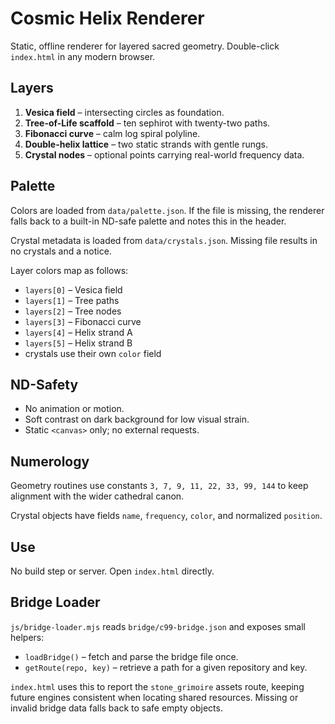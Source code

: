 # Cosmic Helix Renderer

Static, offline renderer for layered sacred geometry. Double-click `index.html` in any modern browser.

## Layers
1. **Vesica field** – intersecting circles as foundation.
2. **Tree-of-Life scaffold** – ten sephirot with twenty-two paths.
3. **Fibonacci curve** – calm log spiral polyline.
4. **Double-helix lattice** – two static strands with gentle rungs.
5. **Crystal nodes** – optional points carrying real-world frequency data.

## Palette
Colors are loaded from `data/palette.json`. If the file is missing, the renderer falls back to a built-in ND-safe palette and notes this in the header.

Crystal metadata is loaded from `data/crystals.json`. Missing file results in no crystals and a notice.

Layer colors map as follows:
- `layers[0]` – Vesica field
- `layers[1]` – Tree paths
- `layers[2]` – Tree nodes
- `layers[3]` – Fibonacci curve
- `layers[4]` – Helix strand A
- `layers[5]` – Helix strand B
- crystals use their own `color` field

## ND-Safety
- No animation or motion.
- Soft contrast on dark background for low visual strain.
- Static `<canvas>` only; no external requests.

## Numerology
Geometry routines use constants `3, 7, 9, 11, 22, 33, 99, 144` to keep alignment with the wider cathedral canon.

Crystal objects have fields `name`, `frequency`, `color`, and normalized `position`.

## Use
No build step or server. Open `index.html` directly.

## Bridge Loader
`js/bridge-loader.mjs` reads `bridge/c99-bridge.json` and exposes small helpers:

- `loadBridge()` – fetch and parse the bridge file once.
- `getRoute(repo, key)` – retrieve a path for a given repository and key.

`index.html` uses this to report the `stone_grimoire` assets route, keeping future engines
consistent when locating shared resources. Missing or invalid bridge data falls back to safe empty objects.
